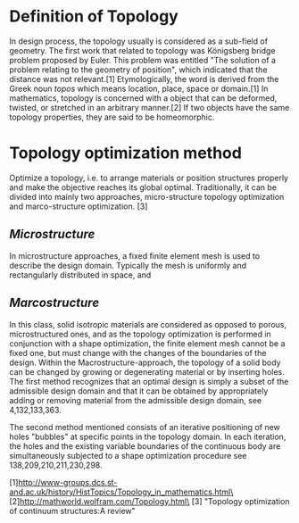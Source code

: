 # Definition of Topology
In design process, the topology usually is considered as a sub-field of geometry. The first work that related to topology was Königsberg bridge problem proposed by Euler. This problem was entitled "The solution of a problem relating to the geometry of position", which indicated that the distance was not relevant.[1] Etymologically, the word is derived from the Greek noun *topos* which means location, place, space or domain.[1] In mathematics, topology is concerned with a object that can be deformed, twisted, or stretched in an arbitrary manner.[2] If two objects have the same topology properties, they are said to be homeomorphic. 


# Topology optimization method

Optimize a topology, i.e. to arrange materials or position structures properly and make the objective reaches its global optimal. Traditionally, it can be divided into mainly two approaches, micro-structure topology optimization and marco-structure optimization. [3]


## *Microstructure* 
In microstructure approaches, a fixed finite element mesh is used to describe the design domain. Typically the mesh is uniformly and rectangularly distributed in space, and 
## *Marcostructure* 

In this class, solid isotropic materials are considered as opposed to porous, microstructured ones, and as the topology optimization is performed in conjunction with a shape optimization, the finite element mesh cannot be a fixed one, but must change with the changes of the boundaries of the design. Within the Macrostructure-approach, the topology of a solid body can be changed by growing or degenerating material or by inserting holes. The first method recognizes that an optimal design is simply a subset of the admissible design domain and that it can be obtained by appropriately adding or removing material from the admissible design domain, see 4,132,133,363. 

The second method mentioned consists of an iterative positioning of new holes "bubbles" at specific points in the topology domain. In each iteration, the holes and the existing variable boundaries of the continuous body are simultaneously subjected to a shape optimization procedure see 138,209,210,211,230,298.




[1]http://www-groups.dcs.st-and.ac.uk/history/HistTopics/Topology_in_mathematics.html\
[2]http://mathworld.wolfram.com/Topology.html\
[3] "Topology optimization of continuum structures:A review"